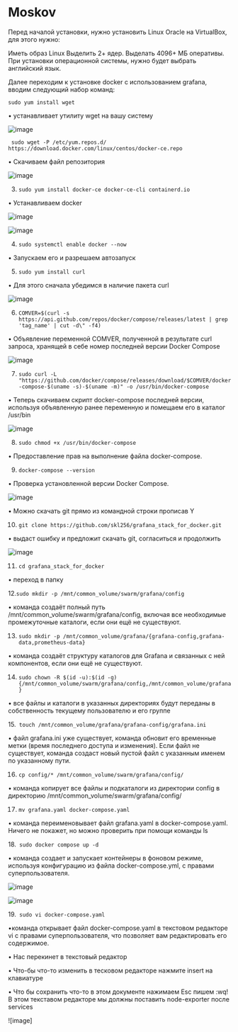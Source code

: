 # Moskov
Перед началой установки, нужно установить Linux Oracle на VirtualBox, для этого нужно:

Иметь образ Linux
Выделить 2+ ядер.
Выделать 4096+ МБ оперативы.
При установки операционной системы, нужно будет выбрать английский язык.

Далее переходим к установке docker с использованием grafana, вводим следующий набор команд:

    sudo yum install wget

• устанавливает утилиту wget на вашу систему

![image](https://github.com/user-attachments/assets/b13eccb0-8996-4d1f-93cf-b634b174768a)


     sudo wget -P /etc/yum.repos.d/ https://download.docker.com/linux/centos/docker-ce.repo

• Скачиваем файл репозитория

![image](https://github.com/user-attachments/assets/c1ba9304-973f-4258-b6ce-efddd3ee53e3)



3. `sudo yum install docker-ce docker-ce-cli containerd.io`

• Устанавливаем docker

![image](https://github.com/user-attachments/assets/f6575da6-7bd4-45e3-8cfc-feb4665a547a)

![image](https://github.com/user-attachments/assets/a82d2a08-5081-49a0-846d-d786e723ee4a)


4. `sudo systemctl enable docker --now`

• Запускаем его и разрешаем автозапуск

5. `sudo yum install curl`

• Для этого сначала убедимся в наличие пакета curl

![image](https://github.com/user-attachments/assets/ef5c1edb-420c-41bb-9adc-fe0a5001d7ce)


6. `COMVER=$(curl -s https://api.github.com/repos/docker/compose/releases/latest | grep 'tag_name' | cut -d\" -f4)`

• Объявление переменной COMVER, полученной в результате curl запроса, хранящей в себе номер последней
версии Docker Compose

![image](https://github.com/user-attachments/assets/a212d420-efff-4b67-ab9b-eb2f15702cfa)



7. `sudo curl -L "https://github.com/docker/compose/releases/download/$COMVER/docker-compose-$(uname -s)-$(uname -m)" -o /usr/bin/docker-compose`                        

• Теперь скачиваем скрипт docker-compose последней версии, используя объявленную ранее переменную и помещаем его в каталог /usr/bin


![image](https://github.com/user-attachments/assets/796389f9-6f71-451c-abaf-01ce3849a5fc)


8. `sudo chmod +x /usr/bin/docker-compose`

• Предоставление прав на выполнение файла docker-compose.

9.   `docker-compose --version`

• Проверка установленной версии Docker Compose.

 ![image](https://github.com/user-attachments/assets/f2c2a072-9216-4bbb-9f5f-f83535269497)


• Можно скачать git прямо из командной строки прописав Y

10. `git clone https://github.com/skl256/grafana_stack_for_docker.git`

• выдаст ошибку и предложит скачать git, согласиться и продолжить

![image](https://github.com/user-attachments/assets/4ab79cc4-a542-4fcc-bbc8-30dbd92243e8)


11. `cd grafana_stack_for_docker`
    
• переход в папку

12.`sudo mkdir -p /mnt/common_volume/swarm/grafana/config`

• команда создаёт полный путь /mnt/common_volume/swarm/grafana/config, включая все необходимые промежуточные каталоги, если они ещё не существуют.

13. `sudo mkdir -p /mnt/common_volume/grafana/{grafana-config,grafana-data,prometheus-data}`

• команда создаёт структуру каталогов для Grafana и связанных с ней компонентов, если они ещё не существуют.

14. `sudo chown -R $(id -u):$(id -g) {/mnt/common_volume/swarm/grafana/config,/mnt/common_volume/grafana}`

• все файлы и каталоги в указанных директориях будут переданы в собственность текущему пользователю и его группе

15.` touch /mnt/common_volume/grafana/grafana-config/grafana.ini`

• файл grafana.ini уже существует, команда обновит его временные метки (время последнего доступа и изменения). Если файл не существует, команда создаст новый пустой файл с указанным именем по указанному пути.

16. `cp config/* /mnt/common_volume/swarm/grafana/config/`

• команда копирует все файлы и подкаталоги из директории config в директорию /mnt/common_volume/swarm/grafana/config/

17. `mv grafana.yaml docker-compose.yaml `

• команда переименовывает файл grafana.yaml в docker-compose.yaml. Ничего не покажет, но можно проверить при помощи команды ls

18.` sudo docker compose up -d`

• команда создает и запускает контейнеры в фоновом режиме, используя конфигурацию из файла docker-compose.yml, с правами суперпользователя.

![image](https://github.com/user-attachments/assets/8b5c491f-6a2c-475b-963f-9771961575d9)


![image](https://github.com/user-attachments/assets/54b3c62e-9b1e-45b3-83b9-78cceb65cdea)


19.` sudo vi docker-compose.yaml`

•команда открывает файл docker-compose.yaml в текстовом редакторе vi с правами суперпользователя, что позволяет вам редактировать его содержимое.

• Нас перекинет в текстовый редактор

• Что-бы что-то изменить в тесковом редакторе нажмите insert на клавиатуре

• Что бы сохранить что-то в этом документе нажимаем Esc пишем :wq! В этом текставом редакторе мы должны поставить node-exporter после services

![image]



